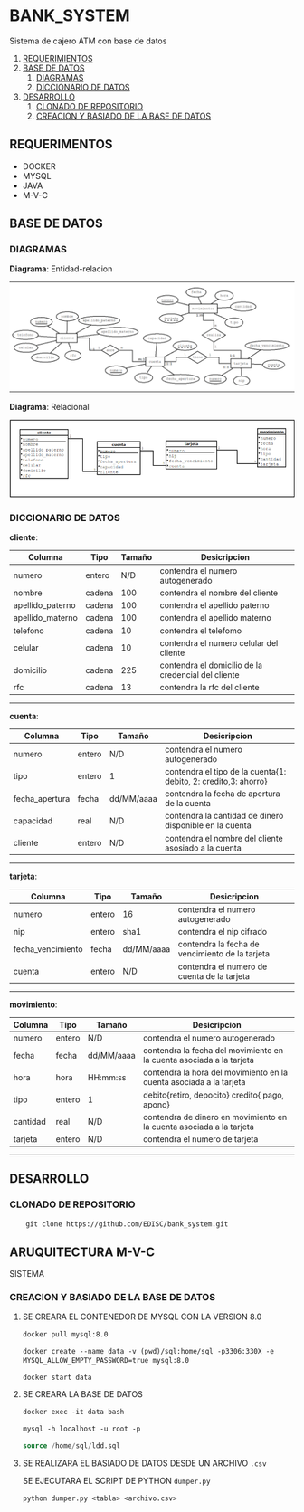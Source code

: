# BANK_SYSTEM

Sistema de cajero ATM con base de datos

1. [REQUERIMIENTOS](#requerimentos)
2. [BASE DE DATOS](#base-de-datos)
    1. [DIAGRAMAS](#diagramas)
    2. [DICCIONARIO DE DATOS](#diccionario-de-datos)
3. [DESARROLLO](#desarrollo)
    1. [CLONADO DE REPOSITORIO](#clonado-de-repositorio)
    2. [CREACION Y BASIADO DE LA BASE DE DATOS](#creacion-y-basiado-de-la-base-de-datos)

## REQUERIMENTOS

* DOCKER
* MYSQL
* JAVA
* M-V-C

## BASE DE DATOS

### DIAGRAMAS

**Diagrama**: Entidad-relacion

![Diagrama E-R.png](doc/modelo_entidad-relacion.png)

**Diagrama**: Relacional

![Diagrama R.png](doc/modelo_relacional.png)

### DICCIONARIO DE DATOS

**cliente**:  

|Columna|Tipo|Tamaño|Desicripcion|
|----|----|----|----|
|numero|entero|N/D|contendra el numero autogenerado|
|nombre|cadena|100|contendra el nombre del cliente|
|apellido_paterno|cadena|100|contendra el apellido paterno|
|apellido_materno|cadena|100|contendra el apellido materno|
|telefono|cadena|10|contendra el telefomo|
|celular|cadena|10|contendra el numero celular del cliente|
|domicilio|cadena|225|contendra el domicilio de la credencial del cliente|
|rfc|cadena|13|contendra la rfc del cliente|

---

**cuenta**:

|Columna|Tipo|Tamaño|Desicripcion|
|----|----|----|----|
|numero|entero|N/D|contendra el numero autogenerado|
|tipo|entero|1|contendra el tipo de la cuenta{1: debito, 2: credito,3: ahorro}|
|fecha_apertura|fecha|dd/MM/aaaa|contendra la fecha de apertura de la cuenta|
|capacidad|real|N/D|contendra la cantidad de  dinero disponible en la cuenta|
|cliente|entero|N/D|contendra el nombre del cliente asosiado a la cuenta|

---

**tarjeta**:

|Columna|Tipo|Tamaño|Desicripcion|
|----|----|----|----|
|numero|entero|16|contendra el numero autogenerado|
|nip|entero|sha1|contendra el nip cifrado|
|fecha_vencimiento|fecha|dd/MM/aaaa|contendra la fecha de vencimiento de la tarjeta|
|cuenta|entero|N/D|contendra el numero de cuenta de la tarjeta|

---

**movimiento**:

|Columna|Tipo|Tamaño|Desicripcion|
|----|----|----|----|
|numero|entero|N/D|contendra el numero autogenerado|
|fecha|fecha|dd/MM/aaaa|contendra la fecha del movimiento en la cuenta asociada a la tarjeta|
|hora|hora|HH:mm:ss|contendra la hora del movimiento en la cuenta asociada a la tarjeta|
|tipo|entero|1|debito{retiro, depocito} credito{ pago, apono}|
|cantidad|real|N/D|contendra de dinero en movimiento en la cuenta asociada a la tarjeta|
|tarjeta|entero|N/D|contendra el numero de tarjeta|

---

## DESARROLLO

### CLONADO DE REPOSITORIO

```console
    git clone https://github.com/EDISC/bank_system.git
```

## ARUQUITECTURA M-V-C

SISTEMA

### CREACION Y BASIADO DE LA BASE DE DATOS

1. SE CREARA EL CONTENEDOR DE MYSQL CON LA VERSION 8.0

    ```console
    docker pull mysql:8.0
    ```

    ```console
    docker create --name data -v (pwd)/sql:home/sql -p3306:330X -e MYSQL_ALLOW_EMPTY_PASSWORD=true mysql:8.0
    ```

    ```console
    docker start data
    ```

2. SE CREARA LA BASE DE DATOS

    ```console
    docker exec -it data bash
    ```

    ```console
    mysql -h localhost -u root -p 
    ```

    ```sql
    source /home/sql/ldd.sql 
    ```

3. SE REALIZARA EL BASIADO DE DATOS DESDE UN ARCHIVO `.csv`

    SE EJECUTARA EL SCRIPT DE PYTHON `dumper.py`

    ```console
    python dumper.py <tabla> <archivo.csv>
    ```
